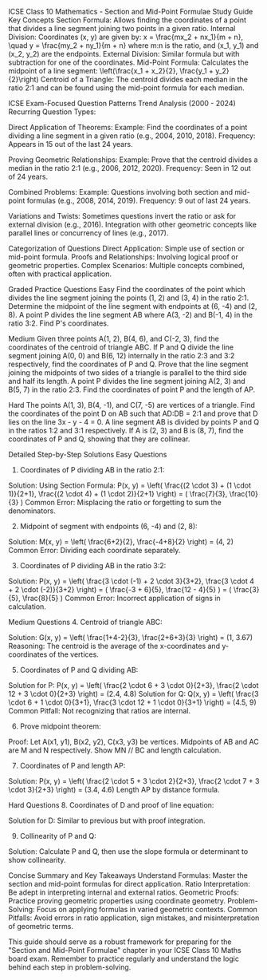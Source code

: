 
ICSE Class 10 Mathematics - Section and Mid-Point Formulae Study Guide
Key Concepts
Section Formula: 
Allows finding the coordinates of a point that divides a line segment joining two points in a given ratio.
Internal Division: Coordinates 
(x, y)
 are given by:
x = \frac{mx_2 + nx_1}{m + n}, \quad y = \frac{my_2 + ny_1}{m + n}
where 
m:n
 is the ratio, and 
(x_1, y_1)
 and 
(x_2, y_2)
 are the endpoints.
External Division: Similar formula but with subtraction for one of the coordinates.
Mid-Point Formula:
Calculates the midpoint of a line segment:
\left(\frac{x_1 + x_2}{2}, \frac{y_1 + y_2}{2}\right)
Centroid of a Triangle: 
The centroid divides each median in the ratio 2:1 and can be found using the mid-point formula for each median.

ICSE Exam-Focused Question Patterns
Trend Analysis (2000 - 2024)
Recurring Question Types:

Direct Application of Theorems:
Example: Find the coordinates of a point dividing a line segment in a given ratio (e.g., 2004, 2010, 2018).
Frequency: Appears in 15 out of the last 24 years.

Proving Geometric Relationships:
Example: Prove that the centroid divides a median in the ratio 2:1 (e.g., 2006, 2012, 2020).
Frequency: Seen in 12 out of 24 years.

Combined Problems:
Example: Questions involving both section and mid-point formulas (e.g., 2008, 2014, 2019).
Frequency: 9 out of last 24 years.


Variations and Twists:
Sometimes questions invert the ratio or ask for external division (e.g., 2016).
Integration with other geometric concepts like parallel lines or concurrency of lines (e.g., 2017).

Categorization of Questions
Direct Application: Simple use of section or mid-point formula.
Proofs and Relationships: Involving logical proof or geometric properties.
Complex Scenarios: Multiple concepts combined, often with practical application.

Graded Practice Questions
Easy
Find the coordinates of the point which divides the line segment joining the points (1, 2) and (3, 4) in the ratio 2:1.
Determine the midpoint of the line segment with endpoints at (6, -4) and (2, 8).
A point P divides the line segment AB where A(3, -2) and B(-1, 4) in the ratio 3:2. Find P's coordinates.

Medium
Given three points A(1, 2), B(4, 6), and C(-2, 3), find the coordinates of the centroid of triangle ABC.
If P and Q divide the line segment joining A(0, 0) and B(6, 12) internally in the ratio 2:3 and 3:2 respectively, find the coordinates of P and Q.
Prove that the line segment joining the midpoints of two sides of a triangle is parallel to the third side and half its length.
A point P divides the line segment joining A(2, 3) and B(5, 7) in the ratio 2:3. Find the coordinates of point P and the length of AP.

Hard
The points A(1, 3), B(4, -1), and C(7, -5) are vertices of a triangle. Find the coordinates of the point D on AB such that AD:DB = 2:1 and prove that D lies on the line 3x - y - 4 = 0.
A line segment AB is divided by points P and Q in the ratios 1:2 and 3:1 respectively. If A is (2, 3) and B is (8, 7), find the coordinates of P and Q, showing that they are collinear.

Detailed Step-by-Step Solutions
Easy Questions
1. Coordinates of P dividing AB in the ratio 2:1:

Solution: Using Section Formula:
P(x, y) = \left( \frac{(2 \cdot 3) + (1 \cdot 1)}{2+1}, \frac{(2 \cdot 4) + (1 \cdot 2)}{2+1} \right) = ( \frac{7}{3}, \frac{10}{3} )
Common Error: Misplacing the ratio or forgetting to sum the denominators.

2. Midpoint of segment with endpoints (6, -4) and (2, 8):

Solution: 
M(x, y) = \left( \frac{6+2}{2}, \frac{-4+8}{2} \right) = (4, 2)
Common Error: Dividing each coordinate separately.

3. Coordinates of P dividing AB in the ratio 3:2:

Solution: 
P(x, y) = \left( \frac{3 \cdot (-1) + 2 \cdot 3}{3+2}, \frac{3 \cdot 4 + 2 \cdot (-2)}{3+2} \right) = ( \frac{-3 + 6}{5}, \frac{12 - 4}{5} ) = ( \frac{3}{5}, \frac{8}{5} )
Common Error: Incorrect application of signs in calculation.

Medium Questions
4. Centroid of triangle ABC:

Solution: 
G(x, y) = \left( \frac{1+4-2}{3}, \frac{2+6+3}{3} \right) = (1, 3.67)
Reasoning: The centroid is the average of the x-coordinates and y-coordinates of the vertices.

5. Coordinates of P and Q dividing AB:

Solution for P: 
P(x, y) = \left( \frac{2 \cdot 6 + 3 \cdot 0}{2+3}, \frac{2 \cdot 12 + 3 \cdot 0}{2+3} \right) = (2.4, 4.8)
Solution for Q: 
Q(x, y) = \left( \frac{3 \cdot 6 + 1 \cdot 0}{3+1}, \frac{3 \cdot 12 + 1 \cdot 0}{3+1} \right) = (4.5, 9)
Common Pitfall: Not recognizing that ratios are internal.

6. Prove midpoint theorem:

Proof: Let A(x1, y1), B(x2, y2), C(x3, y3) be vertices. Midpoints of AB and AC are M and N respectively. Show MN // BC and length calculation.

7. Coordinates of P and length AP:

Solution: 
P(x, y) = \left( \frac{2 \cdot 5 + 3 \cdot 2}{2+3}, \frac{2 \cdot 7 + 3 \cdot 3}{2+3} \right) = (3.4, 4.6)
Length AP by distance formula.

Hard Questions
8. Coordinates of D and proof of line equation:

Solution for D: Similar to previous but with proof integration.

9. Collinearity of P and Q:

Solution: Calculate P and Q, then use the slope formula or determinant to show collinearity.

Concise Summary and Key Takeaways
Understand Formulas: Master the section and mid-point formulas for direct application.
Ratio Interpretation: Be adept in interpreting internal and external ratios.
Geometric Proofs: Practice proving geometric properties using coordinate geometry.
Problem-Solving: Focus on applying formulas in varied geometric contexts.
Common Pitfalls: Avoid errors in ratio application, sign mistakes, and misinterpretation of geometric terms.

This guide should serve as a robust framework for preparing for the "Section and Mid-Point Formulae" chapter in your ICSE Class 10 Maths board exam. Remember to practice regularly and understand the logic behind each step in problem-solving.